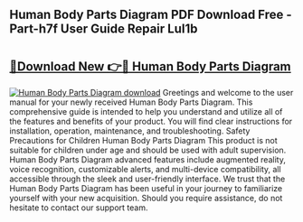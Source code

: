 ## Human Body Parts Diagram PDF Download Free - Part-h7f User Guide Repair LuI1b

# <h2><a href="http://dftklu.blite.top/?on=Human+Body+Parts+Diagram">🔗Download New 👉🔴 Human Body Parts Diagram</a></h2>

[![Human Body Parts Diagram download](https://i.imgur.com/lujVjoI.png)](http://dftklu.blite.top/?on=Human+Body+Parts+Diagram)
Greetings and welcome to the user manual for your newly received Human Body Parts Diagram. This comprehensive guide is intended to help you understand and utilize all of the features and benefits of your product. You will find clear instructions for installation, operation, maintenance, and troubleshooting. Safety Precautions for Children Human Body Parts Diagram This product is not suitable for children under age and should be used with adult supervision. Human Body Parts Diagram advanced features include augmented reality, voice recognition, customizable alerts, and multi-device compatibility, all accessible through the sleek and user-friendly interface. We trust that the Human Body Parts Diagram has been useful in your journey to familiarize yourself with your new acquisition. Should you require assistance, do not hesitate to contact our support team.
